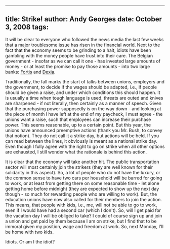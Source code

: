 -----
title:  Strike!
author: Andy Georges
date: October 3, 2008
tags: 
-----







It will be clear to everyone who followed the news media the last few
weeks that a major troublesome issue has risen in the financial world.
Next to the fact that the economy seems to be grinding to a halt, idiots
have been gambling with the money people have trust into their care. The
Belgian government - insofar as we can call it one - has invested large
amounts of money - or at least the promise to pay those amounts - into
two large banks: [Fortis](http://www.fortis.be/) and
[Dexia](http://www.dexia.be/).


Traditionally, the fall marks the start of talks between unions,
employers and the government, to decide if the wages should be adapted,
i.e., if people should be given a raise, and under which conditions this
should happen. It is usually a time when tough language is used, threats
are outed and knives are sharpened - if not literally, then certainly as
a manner of speech. Given that the purchasing power supposedly is on the
way down - and looking at the piece of month I have left at the end of
my paycheck, I must agree - the unions want a raise, such that employees
can increase their purchase power. This seems reasonable, up to a
certain point. But this year, the unions have announced preemptive
actions (thank you Mr. Bush, to convey that notion). They do not call it
a strike day, but actions will be held. If you can read between the
lines, it obviously is meant as a national strike day. Even though I
fully agree with the right to go on strike when all other options are
exhausted, I still wonder what the rationale is behind this action.


It is clear that the economy will take another hit. The public
transportation sector will most certainly join the strikers (they are
well known for their solidarity in this aspect). So, a lot of people who
do not have the luxury, or the common sense to have two cars per
household will be barred for going to work, or at least from getting
there on some reasonable time - let alone getting home before midnight
(they are expected to show up the next day though - so much for
rewarding people who are willing to work). But, the education unions
have now also called for their members to join the action. This means,
that people with kids, i.e., me, will not be able to go to work, even if
I would have had a second car (which I don't). So, will I get paid for
the vacation day I will be obliged to take? I could of course sign up
and join a union and get paid by them because I am on strike, but I find
that to be immoral given my position, wage and freedom at work. So, next
Monday, I'll be home with two kids.


Idiots. Or am I the idiot?




